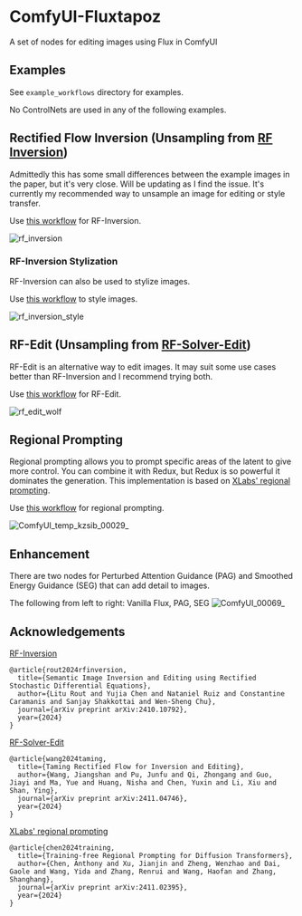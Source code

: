 # ComfyUI-Fluxtapoz

A set of nodes for editing images using Flux in ComfyUI

## Examples

See `example_workflows` directory for examples.

No ControlNets are used in any of the following examples.

## Rectified Flow Inversion (Unsampling from [RF Inversion](https://rf-inversion.github.io/))

Admittedly this has some small differences between the example images in the paper, but it's very close. Will be updating as I find the issue.
It's currently my recommended way to unsample an image for editing or style transfer.

Use [this workflow](https://github.com/logtd/ComfyUI-Fluxtapoz/blob/main/example_workflows/example_rf_inversion_updated.json) for RF-Inversion.

![rf_inversion](https://github.com/user-attachments/assets/f0517649-4dbb-4371-a8d5-3ae90e3b6368)

### RF-Inversion Stylization

RF-Inversion can also be used to stylize images.

Use [this workflow](https://github.com/logtd/ComfyUI-Fluxtapoz/blob/main/example_workflows/example_rf_inversion_stylization.json) to style images.

![rf_inversion_style](https://github.com/user-attachments/assets/bb1a1aef-74f1-4ad3-9687-d3d8d41ce7d1)


## RF-Edit (Unsampling from [RF-Solver-Edit](https://github.com/wangjiangshan0725/RF-Solver-Edit))
RF-Edit is an alternative way to edit images. It may suit some use cases better than RF-Inversion and I recommend trying both.

Use [this workflow](https://github.com/logtd/ComfyUI-Fluxtapoz/blob/main/example_workflows/example_rf_edit_workflow_alternative.json) for RF-Edit.

![rf_edit_wolf](https://github.com/user-attachments/assets/ad583ad0-7e04-4bc5-9d3c-f08d4cc493a0)



## Regional Prompting
Regional prompting allows you to prompt specific areas of the latent to give more control. You can combine it with Redux, but Redux is so powerful it dominates the generation.
This implementation is based on [XLabs' regional prompting](https://github.com/instantX-research/Regional-Prompting-FLUX).

Use [this workflow](https://github.com/logtd/ComfyUI-Fluxtapoz/blob/main/example_workflows/example_flux_regional.json) for regional prompting.

![ComfyUI_temp_kzsib_00029_](https://github.com/user-attachments/assets/364ea890-8585-43f4-9ffa-f0a24a775f27)


## Enhancement
There are two nodes for Perturbed Attention Guidance (PAG) and Smoothed Energy Guidance (SEG) that can add detail to images.

The following from left to right: Vanilla Flux, PAG, SEG
![ComfyUI_00069_](https://github.com/user-attachments/assets/6e8bf072-dcc8-454e-bf97-b76a5694db91)



## Acknowledgements

[RF-Inversion](https://rf-inversion.github.io/)

```
@article{rout2024rfinversion,
  title={Semantic Image Inversion and Editing using Rectified Stochastic Differential Equations},
  author={Litu Rout and Yujia Chen and Nataniel Ruiz and Constantine Caramanis and Sanjay Shakkottai and Wen-Sheng Chu},
  journal={arXiv preprint arXiv:2410.10792},
  year={2024}
}
```

[RF-Solver-Edit](https://github.com/wangjiangshan0725/RF-Solver-Edit)
```
@article{wang2024taming,
  title={Taming Rectified Flow for Inversion and Editing},
  author={Wang, Jiangshan and Pu, Junfu and Qi, Zhongang and Guo, Jiayi and Ma, Yue and Huang, Nisha and Chen, Yuxin and Li, Xiu and Shan, Ying},
  journal={arXiv preprint arXiv:2411.04746},
  year={2024}
}
```
[XLabs' regional prompting](https://github.com/instantX-research/Regional-Prompting-FLUX)
```
@article{chen2024training,
  title={Training-free Regional Prompting for Diffusion Transformers},
  author={Chen, Anthony and Xu, Jianjin and Zheng, Wenzhao and Dai, Gaole and Wang, Yida and Zhang, Renrui and Wang, Haofan and Zhang, Shanghang},
  journal={arXiv preprint arXiv:2411.02395},
  year={2024}
}
```
